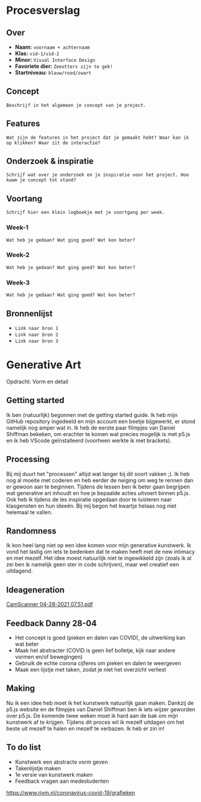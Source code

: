 <!-- Vergeet je niet de comments uit te zetten voordat je begint met typen? 💬 -->

# Procesverslag

## Over
* **Naam:** `voornaam + achternaam`
* **Klas:** `vid-1/vid-2`
* **Minor:** `Visual Interface Design`
* **Favoriete dier:** `Zeeotters zijn te gek!`
* **Startniveau:** `blauw/rood/zwart`

## Concept

`Beschrijf in het algemeen je concept van je project.`

## Features

`Wat zijn de features in het project dat je gemaakt hebt? Waar kan ik op klikken? Waar zit de interactie?`

## Onderzoek & inspiratie
`Schrijf wat over je onderzoek en je inspiratie voor het project. Hoe kwam je concept tot stand?`

## Voortang

`Schrijf hier een klein logboekje met je voortgang per week.`

### Week-1
`Wat heb je gedaan? Wat ging goed? Wat kon beter?`

### Week-2
`Wat heb je gedaan? Wat ging goed? Wat kon beter?`

### Week-3
`Wat heb je gedaan? Wat ging goed? Wat kon beter?`


## Bronnenlijst

* `Link naar bron 1`
* `Link naar bron 2`
* `Link naar bron 3`

# Generative Art
Opdracht: Vorm en detail

## Getting started
Ik ben (natuurlijk) begonnen met de getting started guide. Ik heb mijn GitHub repository ingedeeld en mijn account een beetje bijgewerkt, er stond namelijk nog amper wat in. Ik heb de eerste paar filmpjes van Daniel Shiffman bekeken, om erachter te komen wat precies mogelijk is met p5.js en ik heb VScode geïnstalleerd (voorheen werkte ik met brackets).

## Processing
Bij mij duurt het "processen" altijd wat langer bij dit soort vakken ;). Ik heb nog al moeite met coderen en heb eerder de neiging om weg te rennen dan er gewoon aan te beginnen. Tijdens de lessen ben ik beter gaan begrijpen wat generative art inhoudt en hoe je bepaalde acties uitvoert binnen p5.js. Ook heb ik tijdens de les inspiratie opgedaan door te luisteren naar klasgenoten en hun ideeën. Bij mij begon het kwartje helaas nog niet helemaal te vallen. 

## Randomness
Ik kon heel lang niet op een idee komen voor mijn generative kunstwerk. Ik vond het lastig om iets te bedenken dat te maken heeft met de new intimacy en met mezelf. Het idee moest natuurlijk niet te ingewikkeld zijn (zoals ik al zei ben ik namelijk geen ster in code schrijven), maar wel creatief een uitdagend.

## Ideageneration
[CamScanner 04-28-2021 07.51.pdf](https://github.com/lunamaryse/generative.art/files/6389367/CamScanner.04-28-2021.07.51.pdf)

## Feedback Danny 28-04
- Het concept is goed (pieken en dalen van COVID), de uitwerking kan wat beter
- Maak het abstracter (COVID is geen lief bolletje, kijk naar andere vormen en/of bewegingen)
- Gebruik de echte corona cijferes om pieken en dalen te weergeven
- Maak een lijstje met taken, zodat je niet het overzicht verliest

## Making
Nu ik een idee heb moet ik het kunstwerk natuurlijk gaan maken. Dankzij de p5.js website en de filmpjes van Daniel Shiffman ben ik iets wijzer geworden over p5.js. De komende twee weken moet ik hard aan de bak om mijn kunstwerk af te krijgen. Tijdens dit proces wil ik mezelf uitdagen om het beste uit mezelf te halen en mezelf te verbazen. Ik heb er zin in!

## To do list
- Kunstwerk een abstracte vorm geven
- Takenlijstje maken
- 1e versie van kunstwerk maken
- Feedback vragen aan medestudenten

https://www.rivm.nl/coronavirus-covid-19/grafieken